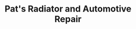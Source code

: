 ---
title: "Pat's Radiator and Automotive Repair"
url: /east-rochester/pats-radiator-and-automotive-repair/
shop: car repair
---